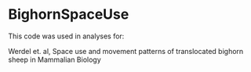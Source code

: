 # BighornSpaceUse

This code was used in analyses for:

Werdel et. al, Space use and movement patterns of translocated bighorn sheep in Mammalian Biology

